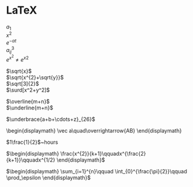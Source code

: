 # LaTeX

$a_{1}$<br/>
$x^{2}$<br/>
$e^{-\alpha t}$<br/>
$a^{3}_{ij}$<br/>
$e^{x^2} \neq {e^x}^2$<br/>

$\sqrt{x}$<br/>
$\sqrt{x^{2}+\sqrt{y}}$<br/>
$\sqrt[3]{2}$<br/>
$\surd[x^2+y^2]$<br/>

$\overline{m+n}$<br/>
$\underline{m+n}$<br/>

$\underbrace{a+b+\cdots+z}_{26}$<br/>

\begin{displaymath}
\vec a\quad\overrightarrow{AB}
\end{displaymath}

$1\frac{1}{2}$~hours<br/>

$\begin{displaymath}
\frac{x^{2}}{k+1}\qquadx^{\frac{2}{k+1}}\qquadx^{1/2}
\end{displaymath}$

$\begin{displaymath}
\sum_{i=1}^{n}\qquad
\int_{0}^{\frac{\pi}{2}}\qquad
\prod_\epsilon
\end{displaymath}$